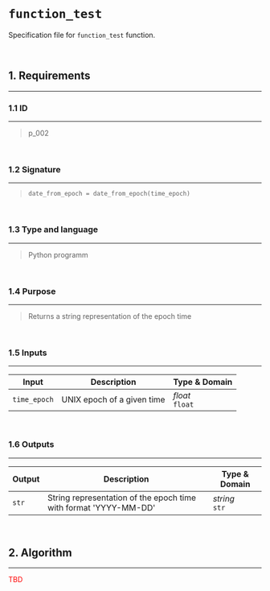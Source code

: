 # **`function_test`**

Specification file for `function_test` function.

<br>

## 1. Requirements
---

### 1.1 ID
---
> p_002

<br>

### 1.2 Signature
---
> `date_from_epoch = date_from_epoch(time_epoch)`

<br>

### 1.3 Type and language
---
> Python programm

<br>

### 1.4 Purpose
---
> Returns a string representation of the epoch time

<br>

### 1.5 Inputs
---

| Input | Description | Type & Domain |
|---|---|---|
| `time_epoch` |  UNIX epoch of a given time | *float* <br> `float`

<br>

### 1.6 Outputs
---
| Output | Description | Type & Domain |
|---|---|---|
| `str` | String representation of the epoch time with format 'YYYY-MM-DD' | *string* <br> `str`


<br>

## 2. Algorithm
---

<span style='color:red'>TBD</span>

